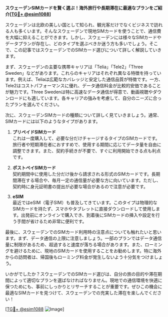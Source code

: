 **スウェーデンSIMカードを賢く選ぶ！海外旅行や長期滞在に最適なプランをご紹介[[TG💪+ @esim1088](https://t.me/s/esim1088)]**

スウェーデンは北欧の美しい国として知られ、観光客だけでなくビジネスで訪れる人も多くいます。そんなスウェーデンで現地SIMカードを使うことで、通信費を大幅に抑えることができます。しかし、スウェーデンには様々なSIMカードやデータプランが存在し、どのタイプを選ぶべきか迷う方も多いでしょう。そこで、この記事ではスウェーデンでのSIMカード選びについて詳しく解説していきます。

まず、スウェーデンの主要な携帯キャリアは「Telia」「Tele2」「Three Sweden」などがあります。これらのキャリアはそれぞれ異なる特徴を持っています。例えば、Teliaは広範なカバレッジと安定した通信品質が特徴です。一方、Tele2はコストパフォーマンスに優れ、データ通信料金が比較的安価であることが魅力です。Three Swedenは特に高速なデータ通信が得意で、動画視聴やダウンロードにも適しています。各キャリアの強みを考慮して、自分のニーズに合ったプランを選んでください。

次に、スウェーデンSIMカードの種類について詳しく見ていきましょう。通常、SIMカードには以下のようなタイプがあります。

1. **プリペイドSIMカード**  
これは一度購入して、必要な分だけチャージするタイプのSIMカードです。旅行者や短期滞在者におすすめで、使用する期間に応じてデータ量を自由に調整できます。また、契約手続きが不要で、すぐに利用開始できる点も利点です。

2. **ポストペイSIMカード**  
契約期間中に使用した分だけ後から請求される形式のSIMカードです。長期間滞在する場合や、毎月一定の通信量が必要な方に向いています。ただし、契約時に身元証明書の提出が必要な場合があるので注意が必要です。

3. **eSIM**  
最近ではeSIM（電子SIM）も普及してきています。このタイプは物理的なSIMカードを持たず、スマホやタブレットに直接ダウンロードして使用します。出発前にオンラインで購入でき、到着後にSIMカードの挿入や設定を行う手間が省けるため非常に便利です。

最後に、スウェーデンでのSIMカード利用時の注意点についても触れたいと思います。まず、データ通信の上限に注意しましょう。一部のプランではデータ通信量に制限があるため、超過すると速度が落ちる場合があります。また、ローミングを避けるために、現地のSIMカードを使用することをお勧めします。特に海外からの訪問者は、帰国後もローミング料金が発生しないよう十分気をつけましょう。

いかがでしたか？スウェーデンでのSIMカード選びは、自分の旅の目的や滞在期間によって適切なプランを選ばなければなりません。現地での通信環境を快適に保つためにも、事前にしっかりとリサーチすることが重要です。ぜひこの機会に最適なSIMカードを見つけて、スウェーデンでの充実した滞在を楽しんでください！

[[TG💪+ @esim1088](https://t.me/s/esim1088) ![Image](https://i.postimg.cc/Y0z9fWf4/image.png)]